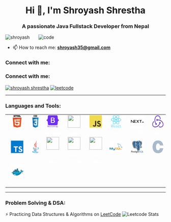 <h1 align="center">Hi 👋, I'm Shroyash Shrestha</h1>
<h3 align="center">A passionate Java Fullstack Developer from Nepal</h3>

<img align="right" alt="code" width="400" src="https://camo.githubusercontent.com/2366b34bb903c09617990fb5fff4622f3e941349e846ddb7e73df872a9d21233/68747470733a2f2f63646e2e6472696262626c652e636f6d2f75736572732f3733303730332f73637265656e73686f74732f363538313234332f6176656e746f2e676966">

<p align="left"> <img src="https://komarev.com/ghpvc/?username=shroyash&label=Profile%20views&color=0e75b6&style=flat" alt="shroyash" /> </p>

- 📫 How to reach me: **shroyash35@gmail.com**

<h3 align="left">Connect with me:</h3>
<h3 align="left">Connect with me:</h3>
<p align="left">
  <a href="https://linkedin.com/in/shroyash-shrestha" target="_blank"><img align="center" src="https://raw.githubusercontent.com/rahuldkjain/github-profile-readme-generator/master/src/images/icons/Social/linked-in-alt.svg" alt="shroyash shrestha" height="30" width="40" /></a>
  <a href="https://leetcode.com/u/shroyash/" target="_blank"><img align="center" src="https://upload.wikimedia.org/wikipedia/commons/1/19/LeetCode_logo_black.png" alt="leetcode" height="30" width="40" /></a>
</p>

---

<h3 align="left">Languages and Tools:</h3>

<table>
  <tr>
    <td align="center"><img src="https://raw.githubusercontent.com/devicons/devicon/master/icons/html5/html5-original-wordmark.svg" width="40" height="40"/><br/><sub style="color:white;">HTML</sub></td>
    <td align="center"><img src="https://raw.githubusercontent.com/devicons/devicon/master/icons/css3/css3-original-wordmark.svg" width="40" height="40"/><br/><sub style="color:white;">CSS</sub></td>
    <td align="center"><img src="https://raw.githubusercontent.com/devicons/devicon/master/icons/bootstrap/bootstrap-plain-wordmark.svg" width="40" height="40"/><br/><sub style="color:white;">Bootstrap</sub></td>
    <td align="center"><img src="	https://cdn.jsdelivr.net/gh/devicons/devicon/icons/tailwindcss/tailwindcss-plain.svg" width="40" height="40"/><br/><sub style="color:white;">Tailwind</sub></td>
    <td align="center"><img src="https://raw.githubusercontent.com/devicons/devicon/master/icons/javascript/javascript-original.svg" width="40" height="40"/><br/><sub style="color:white;">JavaScript</sub></td>
    <td align="center"><img src="https://raw.githubusercontent.com/devicons/devicon/master/icons/react/react-original-wordmark.svg" width="40" height="40"/><br/><sub style="color:white;">React</sub></td>
    <td align="center"><img src="https://raw.githubusercontent.com/devicons/devicon/master/icons/nextjs/nextjs-original-wordmark.svg" width="40" height="40"/><br/><sub style="color:white;">Next.js</sub></td>
    <td align="center"><img src="https://raw.githubusercontent.com/devicons/devicon/master/icons/redux/redux-original.svg" width="40" height="40"/><br/><sub style="color:white;">Redux</sub></td>
  </tr>
  <tr>
    <td align="center"><img src="https://raw.githubusercontent.com/devicons/devicon/master/icons/typescript/typescript-original.svg" width="40" height="40"/><br/><sub style="color:white;">TypeScript</sub></td>
    <td align="center"><img src="https://raw.githubusercontent.com/devicons/devicon/master/icons/java/java-original.svg" width="40" height="40"/><br/><sub style="color:white;">Java</sub></td>
    <td align="center"><img src="https://www.vectorlogo.zone/logos/springio/springio-icon.svg" width="40" height="40"/><br/><sub style="color:white;">Spring Boot</sub></td>
    <td align="center"><img src="https://cdn.worldvectorlogo.com/logos/spring-3.svg" width="40" height="40"/><br/><sub style="color:white;">Spring Security</sub></td>
    <td align="center"><img src="https://avatars.githubusercontent.com/u/317776?s=200&v=4" width="40" height="40"/><br/><sub style="color:white;">Spring Cloud</sub></td>
    <td align="center"><img src="https://raw.githubusercontent.com/devicons/devicon/master/icons/mysql/mysql-original-wordmark.svg" width="40" height="40"/><br/><sub style="color:white;">MySQL</sub></td>
    <td align="center"><img src="https://raw.githubusercontent.com/devicons/devicon/master/icons/postgresql/postgresql-original-wordmark.svg" width="40" height="40"/><br/><sub style="color:white;">PostgreSQL</sub></td>
    <td align="center"><img src="https://raw.githubusercontent.com/devicons/devicon/master/icons/c/c-original.svg" width="40" height="40"/><br/><sub style="color:white;">C</sub></td>
  </tr>
  <tr>
    <td align="center"><img src="https://raw.githubusercontent.com/devicons/devicon/master/icons/docker/docker-original.svg" width="40" height="40"/><br/><sub style="color:white;">Docker</sub></td>
  </tr>
</table>

---

<h3 align="left">Problem Solving & DSA:</h3>
<p align="left">
⚡ Practicing Data Structures & Algorithms on <a href="https://leetcode.com/u/shroyash/">LeetCode</a>  
<img src="https://leetcode.card.workers.dev/shroyash?theme=dark&font=baloo&extension=activity" alt="Leetcode Stats"/>
</p>






